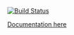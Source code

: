 [![Build Status](http://drone.notnice.org.uk/api/badge/github.com/nhsevidence/ld-git2prov/status.svg?branch=master)](http://drone.notnice.org.uk/github.com/nhsevidence/ld-git2prov)

[Documentation here](https://nhsevidence.github.io/ld-git2prov)
